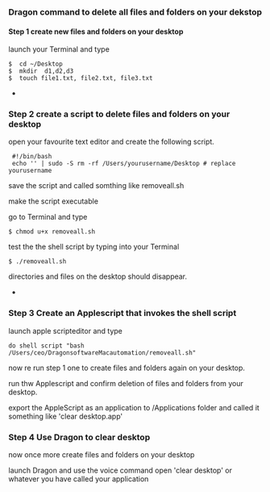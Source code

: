 ### Dragon command to delete all files and folders on your dekstop

#### Step 1 create new files and folders on your desktop

launch your Terminal and type

	$  cd ~/Desktop
   	$  mkdir  d1,d2,d3
   	$  touch file1.txt, file2.txt, file3.txt
   	
-

### Step 2 create a script to delete files and folders on your desktop

open your favourite text editor and create the following script.

     #!/bin/bash
	 echo '' | sudo -S rm -rf /Users/yourusername/Desktop # replace yourusername

save the script and called somthing like removeall.sh 

make the script executable 

go to Terminal and type

	$ chmod u+x removeall.sh

test the the shell script by typing into your Terminal 

	$ ./removeall.sh
	
directories and files on the desktop should disappear.

-

### Step 3 Create an Applescript that invokes the shell script

launch apple scripteditor  and type

	do shell script "bash /Users/ceo/DragonsoftwareMacautomation/removeall.sh"
	
 now re run step 1 one  to create files and folders again on your desktop.
 
  run thw Applescript  and confirm deletion of files and folders from your desktop.
  
  export the AppleScript as  an application to  /Applications folder and  called it something like 'clear desktop.app' 

### Step 4 Use Dragon to clear desktop

 now once more create files and folders on your desktop
 
 launch Dragon and use the voice command open 'clear desktop' or whatever you have called your application 
 
 
 





	  




